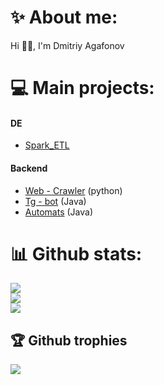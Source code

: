 # ✨ About me:
Hi 👋🏻, I'm Dmitriy Agafonov

# 💻 Main projects:
#### DE
 - [Spark_ETL](https://github.com/admitriy1931/Spark_ETL)
#### Backend
 - [Web - Crawler](https://github.com/SlivnyiArtem/WebCraulerPy) (python)
 - [Tg - bot](https://github.com/admitriy1931/Weather_Bot_Java) (Java)
 - [Automats](https://github.com/1Shadowscale1/Automats) (Java)

# 📊 Github stats:
![](https://github-readme-stats.vercel.app/api?username=admitriy1931&theme=dracula&hide_border=true&include_all_commits=false&count_private=false)<br/>
![](https://github-readme-streak-stats.herokuapp.com/?user=admitriy1931&theme=dracula&hide_border=true)<br/>
![](https://github-readme-stats.vercel.app/api/top-langs/?username=admitriy1931&theme=dracula&hide_border=true&include_all_commits=false&count_private=false&layout=compact)

## 🏆 Github trophies
![](https://github-profile-trophy.vercel.app/?username=admitriy1931&theme=dracula&no-frame=true&no-bg=true&margin-w=4)

<!--
**admitriy1931/admitriy1931** is a ✨ _special_ ✨ repository because its `README.md` (this file) appears on your GitHub profile.

Here are some ideas to get you started:

- 🔭 I’m currently working on ...
- 🌱 I’m currently learning ...
- 👯 I’m looking to collaborate on ...
- 🤔 I’m looking for help with ...
- 💬 Ask me about ...
- 📫 How to reach me: ...
- 😄 Pronouns: ...
- ⚡ Fun fact: ...
-->
